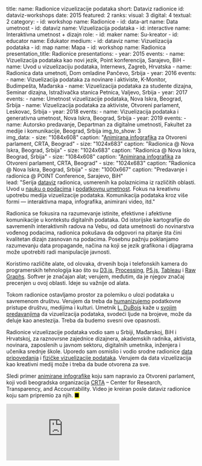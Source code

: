 title: 
    name: Radionice vizuelizacije podataka
    short: Dataviz radionice
id: dataviz-workshops
date: 2015
featured: 2
ranks:
    visual: 3
    digital: 4
    textual: 2
category: 
    - id: workshop
      name: Radionice
    - id: data-art
      name: Data umetnost
    - id: dataviz
      name: Vizuelizacija podataka
    - id: interactive
      name: Interaktivna umetnost + dizajn
role:
    - id: maker
      name: Su-kreator
    - id: educator
      name: Edukator
medium:
    - id: dataviz
      name: Vizuelizacija podataka
    - id: map
      name: Mapa
    - id: workshop
      name: Radionica    
presentation_title: Radionice
presentations:
    - year: 2015
      events:
        - name: <span class='italic-style'>Vizuelizacija podataka kao novi jezik</span>, Point konferencija, Sarajevo, BiH
        - name: <span class='italic-style'>Uvod u vizuelizaciju podataka</span>, Internews, Zagreb, Hrvatska
        - name: <span class='italic-style'>Radionica data umetnoti</span>, Dom omladine Pančevo, Srbija
    - year: 2016
      events:
        - name: <span class='italic-style'>Vizuelizacija podataka za novinare i aktiviste</span>, K-Monitor, Budimpešta, Mađarska
        - name: <span class='italic-style'>Vizuelizacija podataka za studente dizajna</span>, Seminar dizajna, Istraživačka stanica Petnica, Valjevo, Srbija
    - year: 2017
      events:
        - name: <span class='italic-style'>Umetnost vizuelizacije podataka</span>, Nova Iskra, Beograd, Srbija
        - name: <span class='italic-style'>Vizuelizacija podataka za aktiviste</span>, Otvoreni parlament, Leskovac, Srbija
    - year: 2018
      events:
        - name: <span class='italic-style'>Vizuelizacija podataka i generativna umetnost</span>, Nova Iskra, Beograd, Srbija
    - year: 2019
      events:
        - name: <span class='italic-style'>Autorsko predavanje</span>, Departman za digitalne umetnosti, Fakultet za medije i komunikacije, Beograd, Srbija
img_to_show: 3       
img_data:
    - size: "1084x608"
      caption: "<a href='https://www.youtube.com/watch?v=pYyaMJ2aN2o' target='_blank'>Animirana infografika</a> za Otvoreni parlament, CRTA, Beograd"
    - size: "1024x683"
      caption: "Radionica @ Nova Iskra, Beograd, Srbija"
    - size: "1024x683"
      caption: "Radionica @ Nova Iskra, Beograd, Srbija"
    - size: "1084x608"
      caption: "<a href='https://www.youtube.com/watch?v=pYyaMJ2aN2o' target='_blank'>Animirana infografika</a> za Otvoreni parlament, CRTA, Beograd"
    - size: "1024x683"
      caption: "Radionica @ Nova Iskra, Beograd, Srbija"
    - size: "1000x667"
      caption: "Predavanje i radionica @ POINT Conference, Sarajevo, BiH"    
lead: "Serija <a href='/rad/projekti/category/dataviz'><span class='italic-style'>dataviz</span></a> radionica, usmerenih ka polaznicima iz različitih oblasti. Uvod u <a href='https://en.wikipedia.org/wiki/Data_science' target='_blank'>nauku o podacima</a> i <a href='/rad/projekti/category/data-art'>podatkovnu umetnost</a>. Fokus na kreativnu upotrebu medija vizuelizacije podataka. Komunikacija podataka kroz više formi — interaktivna mapa, infografika, animirani video, itd."

Radionica se fokusira na razumevanje istinite, efektivne i afektivne komunikacije u kontekstu digitalnih podataka. Od istorijske kartografije do savremenih interaktivnih radova na Vebu, od data umetnosti do novinarstva vođenog podacima, radionica pokušava da odgovori na pitanje šta čini kvalitetan dizajn zasnovan na podacima. Posebnu pažnju poklanjamo razumevanju data propagande, načina na koji se jezik grafikona i dijagrama može upotrebiti radi manipulacije javnosti.

Koristimo različite alate, od olovaka, drvenih boja i telefonskih kamera do programerskih tehnologija kao što su <a href='https://d3js.org/' target='_blank'>D3.js</a>, <a href='https://processing.org/' target='_blank'>Processing</a>, <a href='https://p5js.org/' target='_blank'>P5.js</a>, <a href='https://www.tableau.com/' target='_blank'>Tableau</a> i <a href='https://rawgraphs.io/' target='_blank'>Raw Graphs</a>. Softver je značajan alat; verujem, međutim, da je njegov značaj precenjen u ovoj oblasti. Ideje su važnije od alata.

Tokom radionice ostavljamo prostor za polemiku o ulozi podataka u savremenom društvu. Verujem da treba da <a href='http://giorgialupi.com/data-humanism-my-manifesto-for-a-new-data-wold' target='_blank'>humanizujemo</a> podatkovne pristupe društvu, medijima i kulturi. Umetnik <a href='http://lukedubois.com/' target='_blank'>L. DuBois</a> kaže u <a href='https://www.ted.com/talks/r_luke_dubois_insightful_human_portraits_made_from_data' target='_blank'>svojim predavanjima</a> da vizuelizacija podataka, svodeći ljude na brojeve, može da deluje kao anestezija. Treba da budemo svesni ove opasnosti.

Radionice vizuelizacije podataka vodio sam u Srbiji, Mađarskoj, BiH i Hrvatskoj, za raznovrsne zajednice dizajnera, akademskih radnika, aktivista, novinara, zaposlenih u javnom sektoru, digitalnih umetnika, inženjera i učenika srednje škole. Uporedo sam osmislio i vodio srodne radionice <a href='/rad/projekti/data-storytelling-workshops'>data pripovedanja</a> i <a href='/rad/projekti/physical-dataviz-workshops'>fizičke vizuelizacije podataka</a>. Verujem da data vizuelizacija kao kreativni medij može i treba da bude otvorena za sve.

Sledi primer <a href='https://www.youtube.com/watch?v=pYyaMJ2aN2o' target='_blank'>animirane infografike</a> koju sam napravio za Otvoreni parlament, koji vodi beogradska organizacija <a href='https://crta.rs/en/' target='_blank'>CRTA</a> – Center for Research, Transparency, and Accountability. Video je kreiran posle <span class='italic-style'>dataviz</span> radionice koju sam pripremio za njih. <mark>&#9632;</mark>

<iframe src="https://www.youtube.com/embed/pYyaMJ2aN2o?rel=0&amp;fs=0&amp;controls=0" frameborder="0" allow="accelerometer; autoplay; picture-in-picture" allowfullscreen></iframe>